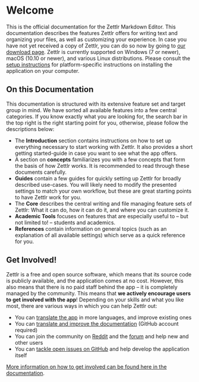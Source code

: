 # Welcome

This is the official documentation for the Zettlr Markdown Editor. This documentation describes the features Zettlr offers for writing text and organizing your files, as well as customizing your experience. In case you have not yet received a copy of Zettlr, you can do so now by going to [our download page](https://www.zettlr.com/download). Zettlr is currently supported on Windows (7 or newer), macOS (10.10 or newer), and various Linux distributions. Please consult the [setup instructions](install.md) for platform-specific instructions on installing the application on your computer.

## On this Documentation

This documentation is structured with its extensive feature set and target group in mind. We have sorted all available features into a few central categories. If you know exactly what you are looking for, the search bar in the top right is the right starting point for you, otherwise, please follow the descriptions below:

- The **Introduction** section contains instructions on how to set up everything necessary to start working with Zettlr. It also provides a short getting started-guide in case you want to see what the app offers.
- A section on **concepts** familiarizes you with a few concepts that form the basis of how Zettlr works. It is recommended to read through these documents carefully.
- **Guides** contain a few guides for quickly setting up Zettlr for broadly described use-cases. You will likely need to modify the presented settings to match your own workflow, but these are great starting points to have Zettlr work for you.
- The **Core** describes the central writing and file managing feature sets of Zettlr: What it can do, how it can do it, and where you can customize it.
- **Academic Tools** focuses on features that are especially useful to – but not limited to! – students and academics.
- **References** contain information on general topics (such as an explanation of all available settings) which serve as a quick reference for you.

## Get Involved!

Zettlr is a free and open source software, which means that its source code is publicly available, and the application comes at no cost. However, this also means that there is no paid staff behind the app – it is completely managed by the community. This means that **we actively encourage users to get involved with the app**! Depending on your skills and what you like most, there are various ways in which you can help Zettlr out:

- You can [translate the app](https://translate.zettlr.com/) in more languages, and improve existing ones
- You can [translate and improve the documentation](https://github.com/Zettlr/zettlr-docs/) (GitHub account required)
- You can join the community on [Reddit](https://www.reddit.com/r/Zettlr/) and the [forum](https://forum.zettlr.com/) and help new and other users
- You can [tackle open issues on GitHub](https://github.com/Zettlr/Zettlr/issues) and help develop the application itself

[More information on how to get involved can be found here in the documentation](get-involved.md).
